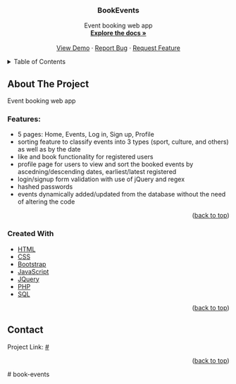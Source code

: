 <div id="top"></div>


<!-- PROJECT SHIELDS -->
<!--
*** I'm using markdown "reference style" links for readability.
*** Reference links are enclosed in brackets [ ] instead of parentheses ( ).
*** See the bottom of this document for the declaration of the reference variables
*** for contributors-url, forks-url, etc. This is an optional, concise syntax you may use.
*** https://www.markdownguide.org/basic-syntax/#reference-style-links
-->

<!-- PROJECT LOGO -->
<br />
<div align="center">
  

  <h3 align="center">BookEvents</h3>

  <p align="center">
    Event booking web app
    <br />
    <a href="https://github.com/JessicaGM/AstonEvents"><strong>Explore the docs »</strong></a>
    <br />
    <br />
    <a href="#">View Demo</a>
    ·
    <a href="#">Report Bug</a>
    ·
    <a href="#">Request Feature</a>
  </p>
</div>



<!-- TABLE OF CONTENTS -->
<details>
  <summary>Table of Contents</summary>
  <ol>
    <li>
      <a href="#about-the-project">About The Project</a>
      <ul>
        <li><a href="#created-with">Created With</a></li>
      </ul>
    </li>
    <li><a href="#contact">Contact</a></li>
  </ol>
</details>



<!-- ABOUT THE PROJECT -->
## About The Project

Event booking web app

### Features:
* 5 pages: Home, Events, Log in, Sign up, Profile
* sorting feature to classify events into 3 types (sport, culture, and others) as well as by the date
* like and book functionality for registered users
* profile page for users to view and sort the booked events by ascedning/descending dates, earliest/latest registered
* login/signup form validation with use of jQuery and regex
* hashed passwords
* events dynamically added/updated from the database without the need of altering the code


<p align="right">(<a href="#top">back to top</a>)</p>



### Created With
* [HTML](https://developer.mozilla.org/en-US/docs/Web/HTML)
* [CSS](https://developer.mozilla.org/en-US/docs/Web/CSS)
* [Bootstrap](https://getbootstrap.com/)
* [JavaScript](https://www.javascript.com/)
* [JQuery](https://jquery.com)
* [PHP](https://www.php.net/)
* [SQL](https://www.w3schools.com/sql/)

<p align="right">(<a href="#top">back to top</a>)</p>


<!-- CONTACT -->
## Contact

Project Link: [#](#)

<p align="right">(<a href="#top">back to top</a>)</p>



#   b o o k - e v e n t s 
 
 